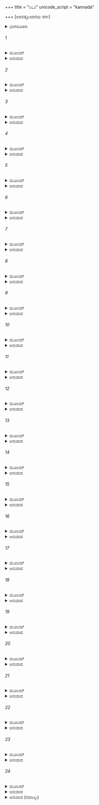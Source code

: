 +++
title = "೦೬೨"
unicode_script = "kannada"

+++
[ಅರವತ್ತೊಂದನೆಯ ಸರ್ಗ]



<details><summary>ಭಾಗಸೂಚನಾ</summary>

ಚ್ಯವನರು ಮಧುವಿಗೆ ಹಾಗೂ ಲವಣಾಸುರರಿಗೆ ಈಶ್ವರನಿಂದ ಪ್ರಾಪ್ತವಾದ ವರದಾನವನ್ನು ತಿಳಿಸಿ, ಅವರ ಅತ್ಯಾಚಾರವನ್ನು ವರ್ಣಿಸಿ, ಅವರ ಪೀಡೆಯನ್ನು ತಿಳಿಸಿ, ಅದರಿಂದ ತಮ್ಮನ್ನು ರಕ್ಷಿಸಬೇಕೆಂದು ಶ್ರೀರಾಮನಲ್ಲಿ ಪ್ರಾರ್ಥಿಸಿದುದು
</details>

###### 1


<details><summary>ಮೂಲಮ್</summary>

ಬ್ರುವದ್ಭಿರೇವಮೃಷಿಭಿಃ ಕಾಕುತ್ಸ್ಥೋ ವಾಕ್ಯಮಬ್ರವೀತ್ ।  
ಕಿಂ ಕಾರ್ಯಂ ಬ್ರೂತ ಮುನಯೋ ಭಯಂ ತಾವದಪೈತು ವಃ ॥
</details>

<details><summary>ಅನುವಾದ</summary>

ಹೀಗೆ ಹೇಳುತ್ತಿರುವ ಋಷಿಗಳಿಂದ ಪ್ರೇರಿತನಾಗಿ ಶ್ರೀರಾಮನು ಹೇಳಿದನು - ಮಹರ್ಷಿಗಳೇ! ಹೇಳಿ, ನಿಮ್ಮ ಯಾವ ಕಾರ್ಯವನ್ನು ನಾನು ಸಿದ್ಧಗೊಳಿಸಬೇಕು? ನಿಮ್ಮ ಭಯ ಈಗಲೇ ದೂರವಾಗಬೇಕು.॥1॥
</details>

###### 2


<details><summary>ಮೂಲಮ್</summary>

ತಥಾ ಬ್ರುವತಿ ಕಾಕುತ್ಸ್ಥೇ ಭಾರ್ಗವೋವಾಕ್ಯಮಬ್ರವೀತ್ ।  
ಭಯಾನಾಂ ಶೃಣು ಯನ್ಮೂಲಂ ದೇಶಸ್ಯ ಚ ನರೇಶ್ವರ ॥
</details>

<details><summary>ಅನುವಾದ</summary>

ಶ್ರೀರಘು ನಾಥನು ಹೀಗೆ ಹೇಳಿದಾಗ ಭೃಗುಪುತ್ರ ಚ್ಯವನರು ಹೇಳಿದರು - ನರೇಶ್ವರ ! ಇಡೀ ದೇಶದ ಮೇಲೆ ಹಾಗೂ ನಮ್ಮ ಮೇಲೆ ಪ್ರಾಪ್ತವಾದ ಮಹಾಭಯದ ಮೂಲ ಕಾರಣವನ್ನು ಕೇಳು.॥2॥
</details>

###### 3


<details><summary>ಮೂಲಮ್</summary>

ಪೂರ್ವಂ ಕೃತಯುಗೇ ರಾಜನ್ ದೈತೇಯಃ ಸುಮಹಾಮತಿಃ ।  
ಲೋಲಾಪುತ್ರೋಽಭವಜ್ಜ್ಯೇಷ್ಠೋ ಮಧುರ್ನಾಮ ಮಹಾಸುರಃ ॥
</details>

<details><summary>ಅನುವಾದ</summary>

ರಾಜನೇ! ಹಿಂದೆ ಕೃತಯುಗದಲ್ಲಿ ಒಬ್ಬ ದೊಡ್ಡ ಬುದ್ಧಿವಂತ ದೈತ್ಯನಿದ್ದನು. ಅವನು ಲೋಲಾನ ಜ್ಯೇಷ್ಠಪುತ್ರನಾಗಿದ್ದನು. ಆ ಮಹಾ ಅಸುರನ ಹೆಸರು ಮಧು ಎಂದಿತ್ತು.॥3॥
</details>

###### 4


<details><summary>ಮೂಲಮ್</summary>

ಬ್ರಹ್ಮಣ್ಯಶ್ಚ ಶರಣ್ಯಶ್ಚ ಬುದ್ಧ್ಯಾ ಚ ಪರಿನಿಷ್ಠಿತಃ ।  
ಸುರೈಶ್ಚ ಪರಮೋದಾರೈಃ ಪ್ರೀತಿಸ್ತಸ್ಯಾತುಲಾಭವತ್ ॥
</details>

<details><summary>ಅನುವಾದ</summary>

ಅವನು ಬಹಳ ಬ್ರಾಹ್ಮಣಭಕ್ತ ಮತ್ತು ಶರಣಾಗತ ವತ್ಸಲನಾಗಿದ್ದನು. ಅವನ ಬುದ್ಧಿಯು ಸುಸ್ಥಿರವಾಗಿತ್ತು. ಅತ್ಯಂತ ಉದಾರ ಸ್ವಭಾವವುಳ್ಳ ದೇವತೆಗಳೊಂದಿಗೂ ಅವನಿಗೆ ಗಾಢವಾದ ಮೈತ್ರಿ ಇತ್ತು. ಅದರಲ್ಲಿ ಅವನಿಗೆ ತುಲನೆಯೇ ಇರಲಿಲ್ಲ.॥4॥
</details>

###### 5


<details><summary>ಮೂಲಮ್</summary>

ಸ ಮಧುರ್ವೀರ್ಯಸಂಪನ್ನೋ ಧರ್ಮಂ ಚಸುಸಮಾಹಿತಃ ।  
ಬಹುಮಾನಾಚ್ಚ ರುದ್ರೇಣ ದತ್ತಸ್ತಸ್ಯಾದ್ಭುತೋ ವರಃ ॥
</details>

<details><summary>ಅನುವಾದ</summary>

ಮಧು ಬಲ ವಿಕ್ರಮಗಳಿಂದ ಸಂಪನ್ನನಾಗಿದ್ದು, ಏಕಾಗ್ರಚಿತ್ತನಾಗಿ ಧರ್ಮಾನುಷ್ಠಾನದಲ್ಲಿ ತೊಡಗಿದ್ದನು. ಅವನು ಭಗವಾನ್ ಶಿವನ ಆರಾಧನೆ ಮಾಡಿ, ಅವನಿಂದ ಅದ್ಭುತ ವರವನ್ನು ಪಡೆದಿದ್ದನು.॥5॥
</details>

###### 6


<details><summary>ಮೂಲಮ್</summary>

ಶೂಲಂ ಶೂಲಾದ್ವಿನಿಷ್ಕೃಷ್ಯ ಮಹಾವೀರ್ಯಂ ಮಹಾಪ್ರಭಮ್ ।  
ದದೌ ಮಹಾತ್ಮಾ ಸುಪ್ರೀತೋ ವಾಕ್ಯಂಚೈತದುವಾಚ ಹ ॥
</details>

<details><summary>ಅನುವಾದ</summary>

ಮಹಾತ್ಮಾ ಭಗವಾನ್ ಶಿವನು ಅತ್ಯಂತ ಪ್ರಸನ್ನನಾಗಿ ತನ್ನ ಶೂಲದಿಂದ ಒಂದು ಹೊಳೆಯುವ ಪರಮಶಕ್ತಿಶಾಲಿ ಶೂಲವನ್ನು ಪ್ರಕಟಿಸಿ ಮಧುವಿಗೆ ಕೊಟ್ಟು ಹೇಳಿದನು.॥6॥
</details>

###### 7


<details><summary>ಮೂಲಮ್</summary>

ತ್ವಯಾಯಮತುಲೋ ಧರ್ಮೋ ಮತ್ಪ್ರಸಾದಕರಃ ಕೃತಃ ।  
ಪ್ರೀತ್ಯಾ ಪರಮಯಾ ಯುಕ್ತೋ ದದಾಮ್ಯಾಯುಧಮುತ್ತಮಮ್ ॥
</details>

<details><summary>ಅನುವಾದ</summary>

ನೀನು ಅನುಪಮ ಧರ್ಮವನ್ನಾಚರಿಸಿ ನನ್ನನ್ನು ಪ್ರಸನ್ನಗೊಳಿಸಿರುವೆ; ಆದ್ದರಿಂದ ನಾನು ಸಂತೋಷದಿಂದ ನಿನಗೆ ಈ ಉತ್ತಮ ಆಯುಧವನ್ನು ಕೊಡುತ್ತಿದ್ದೇನೆ.॥7॥
</details>

###### 8


<details><summary>ಮೂಲಮ್</summary>

ಯಾವತ್ಸುರೈಶ್ಚ ವಿಪ್ರೈಶ್ಚ ನ ವಿರುಧ್ಯೇರ್ಮಹಾಸುರ ।  
ತಾವಚ್ಛೂಲಂ ತವೇದಂ ಸ್ಯಾದನ್ಯಥಾ ನಾಶಮೇಷ್ಯತಿ ॥
</details>

<details><summary>ಅನುವಾದ</summary>

ಮಹಾ ಅಸುರನೇ! ನೀನು ಬ್ರಾಹ್ಮಣರಿಗೆ ಮತ್ತು ದೇವತೆಗಳಿಗೆ ವಿರೋಧ ಮಾಡುವುದಿಲ್ಲವೋ ಅಲ್ಲಿಯವರೆಗೆ ಈ ಶೂಲ ನಿನ್ನ ಬಳಿ ಇರುವುದು. ಇಲ್ಲದಿದ್ದರೆ ಅದೃಶ್ಯವಾಗಬಹುದು.॥8॥
</details>

###### 9


<details><summary>ಮೂಲಮ್</summary>

ಯಶ್ಚ ತ್ವಾಮಭಿಯುಂಜೀತ ಯುದ್ಧಾಯ ವಿಗತಜ್ವರಃ ।  
ತಂ ಶೂಲೋ ಭಸ್ಮಸಾತ್ಕೃತ್ವಾ ಪುನರೇಷ್ಯತಿತೇ ಕರಮ್ ॥
</details>

<details><summary>ಅನುವಾದ</summary>

ನಿಃಶಂಕನಾಗಿ ನಿನ್ನ ಮುಂದೆ ಯುದ್ಧಕ್ಕೆ ಬರುವ ಪುರುಷನನ್ನು ಭಸ್ಮಗೊಳಿಸಿ ಪುನಃ ನಿನ್ನ ಕೈಗೆ ಬರುವುದು ಈ ಶೂಲವು.॥9॥
</details>

###### 10


<details><summary>ಮೂಲಮ್</summary>

ಏವಂ ರುದ್ರಾದ್ವರಂ ಲಬ್ಧ್ವಾ ಭೂಯ ಏವ ಮಹಾಸುರಃ ।  
ಪ್ರಣಿಪತ್ಯ ಮಹಾದೇವಂ ವಾಕ್ಯಮೇತದುವಾಚ ಹ ॥
</details>

<details><summary>ಅನುವಾದ</summary>

ಭಗವಾನ್ ರುದ್ರನಿಂದ ಇಂತಹ ವರವನ್ನು ಪಡೆದ ಆ ಮಹಾಅಸುರನು ಮಹಾದೇವನಿಗೆ ವಂದಿಸಿ ಮತ್ತೆ ಹೀಗೆ ಹೇಳಿದನು.॥10॥
</details>

###### 11


<details><summary>ಮೂಲಮ್</summary>

ಭಗವನ್ಮಮ ವಂಶಸ್ಯ ಶೂಲಮೇತದನುತ್ತಮಮ್ ।  
ಭವೇತ್ತು ಸತತಂ ದೇವ ಸುರಾಣಾಮೀಶ್ವರೋ ಹ್ಯಸಿ ॥
</details>

<details><summary>ಅನುವಾದ</summary>

ಭಗವನ್ ದೇವಾಧಿದೇವನೇ! ನೀನು ಸಮಸ್ತ ದೇವತೆಗಳ ಒಡೆಯನಾಗಿರುವೆ, ಆದ್ದರಿಂದ ಈ ಪರಮಶೂಲವು ನನ್ನ ವಂಶಜರಲ್ಲಿಯೂ ಸದಾ ಇರಬೇಕೆಂದು ಪ್ರಾರ್ಥಿಸುತ್ತಿದ್ದೇನೆ.॥11॥
</details>

###### 12


<details><summary>ಮೂಲಮ್</summary>

ತಂ ಬ್ರುವಾಣಂ ಮಧುಂ ದೇವಃ ಸರ್ವಭೂತಪತಿಃಶಿವಃ ।  
ಪ್ರತ್ಯುವಾಚ ಮಹಾದೇವೋ ನೈತದೇವಂ ಭವಿಷ್ಯತಿ ॥
</details>

<details><summary>ಅನುವಾದ</summary>

ಹೀಗೆ ಹೇಳಿದ ಆ ಮಧುವಿನಲ್ಲಿ ಸಮಸ್ತ ಪ್ರಾಣಿಗಳ ಅಧಿಪತಿ ಮಹಾದೇವ ಭಗವಾನ್ ಶಿವನು ಹೀಗೆ ಹೇಳಿದನು - ಹೀಗಾಗಲಾರದು.॥12॥
</details>

###### 13


<details><summary>ಮೂಲಮ್</summary>

ಮಾ ಭೂತ್ತೇ ವಿಫಲಾ ವಾಣೀ ಮತ್ಪ್ರಸಾದಕೃತಾ ಶುಭಾ ।  
ಭವತಃ ಪುತ್ರಮೇಕಂ ತು ಶೂಲಮೇತದ್ ಭವಿಷ್ಯತಿ ॥
</details>

<details><summary>ಅನುವಾದ</summary>

ಆದರೆ ಪ್ರಸನ್ನನಾಗಿ ನಾನು ಹೇಳಿದ ಶುಭವಾಣಿ ನಿಷ್ಫಲವಾಗಲಾರದು; ಅದಕ್ಕಾಗಿ ವರವನ್ನು ಕೊಡುತ್ತೇನೆ - ನಿನ್ನ ಒಬ್ಬ ಪುತ್ರನ ಬಳಿ ಈ ಶೂಲ ಇರುವುದು.॥13॥
</details>

###### 14


<details><summary>ಮೂಲಮ್</summary>

ಯಾವತ್ಕರಸ್ಥಃ ಶೂಲೋಽಯಂ ಭವಿಷ್ಯತಿ ಸುತಸ್ಯ ತೇ ।  
ಅವಧ್ಯಃ ಸರ್ವಭೂತಾನಾಂ ಶೂಲಹಸ್ತೋ ಭವಿಷ್ಯತಿ ॥
</details>

<details><summary>ಅನುವಾದ</summary>

ಈ ಶೂಲವು ನಿನ್ನ ಪುತ್ರನ ಕೈಯಲ್ಲಿ ಇರುವತನಕ ಅವನು ಸಮಸ್ತ ಪ್ರಾಣಿಗಳಿಗೆ ಅವಧ್ಯನಾಗಿ ಇರುವನು.॥14॥
</details>

###### 15


<details><summary>ಮೂಲಮ್</summary>

ಏವಂ ಮಧುರ್ವರಂ ಲಬ್ಧ್ವಾ ದೇವಾತ್ ಸುಮಹದದ್ಭುತಮ್ ।  
ಭವನಂ ಸೋಽಸುರಶ್ರೇಷ್ಠಃ ಕಾರಯಾಮಾಸ ಸುಪ್ರಭಮ್ ॥
</details>

<details><summary>ಅನುವಾದ</summary>

ಮಹಾದೇವನಿಂದ ಇಂತಹ ಅತ್ಯಂತ ಅದ್ಭುತ ವರವನ್ನು ಪಡೆದ ಅಸುರಶ್ರೇಷ್ಠ ಮಧುವು ಒಂದು ಸುಂದರವಾದ, ಅತ್ಯಂತ ಪ್ರಕಾಶಮಾನ ಭವನವನ್ನು ನಿರ್ಮಿಸಿದ್ದನು.॥15॥
</details>

###### 16


<details><summary>ಮೂಲಮ್</summary>

ತಸ್ಯ ಪತ್ನೀ ಮಹಾಭಾಗಾ ಪ್ರಿಯಾ ಕುಂಭೀನಸೀತಿಯಾ ।  
ವಿಶ್ವಾವಸೋರಪತ್ಯಂ ಸಾಪ್ಯನಲಾಯಾಂ ಮಹಾಪ್ರಭಾ ॥
</details>

<details><summary>ಅನುವಾದ</summary>

ಅವನ ಪ್ರಿಯಪತ್ನಿ ವಿಶ್ವಾವಸುವಿನ ಪುತ್ರೀ ಮಹಾಭಾಗಾ ಕುಂಭೀನಸಿಯಾಗಿದ್ದಳು. ಅವಳು ಅನಲೆಯಲ್ಲಿ ಹುಟ್ಟಿದ್ದಳು, ಕುಂಭೀನಸಿಯು ಅತ್ಯಂತ ಕಾಂತಿಮತಿಯಾಗಿದ್ದಳು.॥16॥
</details>

###### 17


<details><summary>ಮೂಲಮ್</summary>

ತಸ್ಯಾಃ ಪುತ್ರೋ ಮಹಾವೀರ್ಯೋ ಲವಣೋ ನಾಮ ದಾರುಣಃ ।  
ಬಾಲ್ಯಾತ್ಪ್ರಭೃತಿ ದುಷ್ಟಾತ್ಮಾ ಪಾಪಾನ್ಯೇವ ಸಮಾಚರತ್ ॥
</details>

<details><summary>ಅನುವಾದ</summary>

ಅವಳ ಪುತ್ರ ಮಹಾಪರಾಕ್ರಮಿ ಲವಣಾಸುರನಾಗಿದ್ದನು. ಅವನ ಸ್ವಭಾವ ತುಂಬಾ ಭಯಂಕರವಾಗಿತ್ತು. ಆ ದುಷ್ಟಾತ್ಮಾ ಬಾಲ್ಯದಿಂದಲೇ ಕೇವಲ ಪಾಪಾಚರಣದಲ್ಲಿ ಪ್ರವೃತ್ತನಾಗಿದ್ದನು.॥17॥
</details>

###### 18


<details><summary>ಮೂಲಮ್</summary>

ತಂ ಪುತ್ರಂ ದುರ್ವಿನೀತಂ ತು ದೃಷ್ಟ್ವಾ ಕ್ರೋಧಸಮನ್ವಿತಃ ।  
ಮಧುಃ ಸ ಕೋಪಮಾಪೇದೇ ನ ಚೈನಂ ಕಿಂಚಿದಬ್ರವೀತ್ ॥
</details>

<details><summary>ಅನುವಾದ</summary>

ತನ್ನ ಪುತ್ರನು ಉದ್ಧಟನಾದುದನ್ನು ನೋಡಿ ಮಧುವು ಕ್ರೋಧದಿಂದ ಉರಿಯುತ್ತಾ ಇದ್ದನು. ಮಗನ ದುಷ್ಟತೆಯನ್ನು ನೋಡಿ ಅವನಿಗೆ ಬಹಳ ಶೋಕವಾಯಿತು, ಆದರೂ ಅವನು ಇವನಲ್ಲಿ ಏನೂ ಹೇಳಲಿಲ್ಲ.॥18॥
</details>

###### 19


<details><summary>ಮೂಲಮ್</summary>

ನ ವಿಹಾಯ ಇಮಂ ಲೋಕಂ ಪ್ರವಿಷ್ಟೋ ವರುಣಾಲಯಮ್ ।  
ಶೂಲಂ ನಿವೇಶ್ಯ ಲವಣೇ ವರಂ ತಸ್ಮೈ ನ್ಯವೇದಯತ್ ॥
</details>

<details><summary>ಅನುವಾದ</summary>

ಕೊನೆಗೆ ಅವನು ಆ ದೇಶವನ್ನೇ ಬಿಟ್ಟು ಸಮುದ್ರದಲ್ಲಿ ವಾಸಿಸತೊಡಗಿದನು. ಹೋಗುವಾಗ ಅವನು ಆ ಶೂಲವನ್ನು ಮಗನಿಗೆ ಕೊಟ್ಟು, ವರದ ವೃತ್ತಾಂತವನ್ನು ತಿಳಿಸಿದನು.॥19॥
</details>

###### 20


<details><summary>ಮೂಲಮ್</summary>

ಸ ಪ್ರಭಾವೇಣ ಶೂಲಸ್ಯ ದೌರಾತ್ಮ್ಯೇನಾತ್ಮನಸ್ತಥಾ ।  
ಸಂತಾಪಯತಿ ಲೋಕಾಂಸ್ತ್ರೀನ್ ವಿಶೇಷೇಣ ಚ ತಾಪಸಾನ್ ॥
</details>

<details><summary>ಅನುವಾದ</summary>

ಈಗ ಆ ದುಷ್ಟನು ಶೂಲದ ಪ್ರಭಾವದಿಂದ ಹಾಗೂ ತನ್ನ ದುಷ್ಟತೆಯಿಂದ ಮೂರು ಲೋಕಗಳಲ್ಲಿ, ವಿಶೇಷವಾಗಿ ತಪಸ್ವೀ ಮುನಿಗಳನ್ನು ಪೀಡಿಸತೊಡಗಿದನು.॥20॥
</details>

###### 21


<details><summary>ಮೂಲಮ್</summary>

ಏವಂಪ್ರಭಾವೋ ಲವಣಃ ಶೂಲಂ ಚೈವ ತಥಾವಿಧಮ್ ।  
ಶ್ರುತ್ವಾ ಪ್ರಮಾಣಂ ಕಾಕುತ್ಸ್ಥ ತ್ವಂ ಹಿ ನಃ ಪರಮಾ ಗತಿಃ ॥
</details>

<details><summary>ಅನುವಾದ</summary>

ಆ ಲವಣಾಸುರನಲ್ಲಿ ಅಂತಹ ಪ್ರಭಾವ ಮತ್ತು ಅವನ ಬಳಿ ಅಂತಹ ಶಕ್ತಿಶಾಲೀ ಶೂಲವೂ ಇದೆ. ರಘುನಂದನ! ಇದೆಲ್ಲವನ್ನು ಕೇಳಿ ಯಥೋಚಿತ ಕಾರ್ಯ ಮಾಡಲು ನೀನೇ ನಮಗೆ ಪರಮಗತಿಯಾಗಿರುವೆ.॥21॥
</details>

###### 22


<details><summary>ಮೂಲಮ್</summary>

ಬಹವಃ ಪಾರ್ಥಿವಾ ರಾಮ ಭಯಾರ್ತೈರ್ಋಷಿಭಿಃ ಪುರಾ ।  
ಅಭಯಂ ಯಾಚಿತಾ ವೀರ ತ್ರಾತಾರಂ ನ ಚ ವಿದ್ಮಹೇ ॥
</details>

<details><summary>ಅನುವಾದ</summary>

ಶ್ರೀರಾಮ! ಇಂದಿನಿಂದ ಮೊದಲು ಭಯಗೊಂಡ ಋಷಿಗಳು ಅನೇಕ ರಾಜರ ಬಳಿಗೆ ಹೋಗಿ ಅಭಯದ ಭಿಕ್ಷೆ ಬೇಡಿದ್ದರು. ಆದರೂ ವೀರ ರಾಘವ! ಇಷ್ಟವರೆಗೆ ಯಾರೂ ರಕ್ಷಕರು ಸಿಗಲಿಲ್ಲ.॥22॥
</details>

###### 23


<details><summary>ಮೂಲಮ್</summary>

ತೇ ವಯಂ ರಾವಣಂ ಶ್ರುತ್ವಾ ಹತಂ ಸಬಲವಾಹನಮ್ ।  
ತ್ರಾತಾರಂ ವಿದ್ಮಹೇ ತಾತ ನಾನ್ಯಂ ಭುವಿ ನರಾಧಿಪಮ್ ।  
ತತ್ಪರಿತ್ರಾತುಮಿಚ್ಚಾಮೋ ಲವಣಾದ್ಭಯಪೀಡಿತಾನ್ ॥
</details>

<details><summary>ಅನುವಾದ</summary>

ಅಯ್ಯಾ! ನೀನು ಸೈನ್ಯ, ವಾಹನಗಳೊಂದಿಗೆ ರಾವಣನನ್ನು ಸಂಹಾರ ಮಾಡಿರುವೆ ಎಂದು ನಾವು ಕೇಳಿದ್ದೇವೆ. ಅದಕ್ಕಾಗಿ ನಾವು ನೀನೇ ರಕ್ಷಣೆ ಮಾಡಲು ಸಮರ್ಥನೆಂದು ತಿಳಿಯುತ್ತೇವೆ. ಭೂತಳದಲ್ಲಿ ನೀನಲ್ಲದೆ ಬೇರೆ ಯಾವ ರಾಜನು ಇಲ್ಲ. ಆದ್ದರಿಂದ ನೀನು ಭಯಪೀಡಿತರಾದ ಮಹರ್ಷಿಗಳನ್ನು ಲವಣಾಸುರನಿಂದ ರಕ್ಷಿಸಬೇಕೆಂದು ಬಯಸುತ್ತಿದ್ದೇವೆ.॥23॥
</details>

###### 24


<details><summary>ಮೂಲಮ್</summary>

ಇತಿ ರಾಮ ನಿವೇದಿತಂ ತು ತೇ  
ಭಯಜಂ ಕಾರಣಮುತ್ಥಿತಂ ಚ ಯತ್ ।  
ವಿನಿವಾರಯಿತುಂ ಭವಾನ್ ಕ್ಷಮಃ  
ಕುರು ತಂ ಕಾಮಮಹೀನವಿಕ್ರಮ ॥
</details>

<details><summary>ಅನುವಾದ</summary>

ಬಲ-ವಿಕ್ರಮ ಸಂಪನ್ನ ಶ್ರೀರಾಮ! ಹೀಗೆ ನಮ್ಮ ಮುಂದೆ ಉಪಸ್ಥಿತವಾದ ಭಯದ ಕಾರಣವನ್ನು ನಿನ್ನ ಮುಂದೆ ನಿವೇದಿಸಿಕೊಂಡಿದ್ದೇವೆ. ನೀನು ಅದನ್ನು ದೂರ ಮಾಡಲು ಸಮರ್ಥನಾಗಿರುವೆ. ಆದ್ದರಿಂದ ನಮ್ಮ ಅಭಿಲಾಷೆ ಪೂರ್ಣಗೊಳಿಸು.॥24॥
</details>

<details><summary>ಅನುವಾದ (ಸಮಾಪ್ತಿಃ)</summary>

ಶ್ರೀವಾಲ್ಮೀಕಿ ವಿರಚಿತ ಆರ್ಷರಾಮಾಯಣ ಆದಿಕಾವ್ಯದ ಉತ್ತರ ಕಾಂಡದಲ್ಲಿ ಅರವತ್ತೊಂದನೆಯ ಸರ್ಗ ಪೂರ್ಣವಾಯಿತು. ॥61॥
</details>
